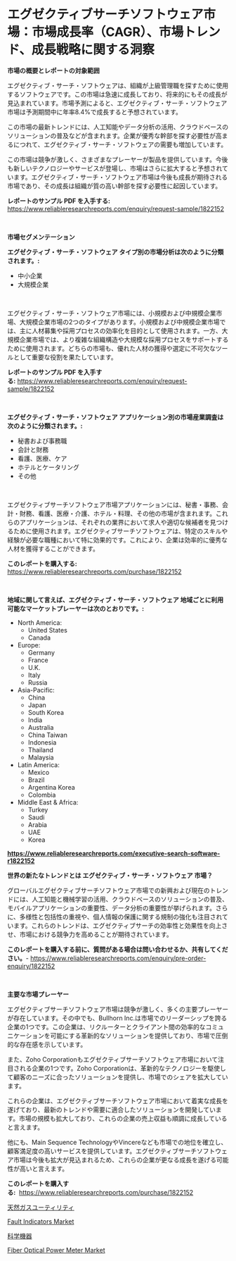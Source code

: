 <p><h1>エグゼクティブサーチソフトウェア市場：市場成長率（CAGR）、市場トレンド、成長戦略に関する洞察</h1></p><p><strong>市場の概要とレポートの対象範囲</strong></p>
<p><p>エグゼクティブ・サーチ・ソフトウェアは、組織が上級管理職を探すために使用するソフトウェアです。この市場は急速に成長しており、将来的にもその成長が見込まれています。市場予測によると、エグゼクティブ・サーチ・ソフトウェア市場は予測期間中に年率8.4%で成長すると予想されています。</p><p>この市場の最新トレンドには、人工知能やデータ分析の活用、クラウドベースのソリューションの普及などが含まれます。企業が優秀な幹部を探す必要性が高まるにつれて、エグゼクティブ・サーチ・ソフトウェアの需要も増加しています。</p><p>この市場は競争が激しく、さまざまなプレーヤーが製品を提供しています。今後も新しいテクノロジーやサービスが登場し、市場はさらに拡大すると予想されています。エグゼクティブ・サーチ・ソフトウェア市場は今後も成長が期待される市場であり、その成長は組織が質の高い幹部を探す必要性に起因しています。</p></p>
<p><strong>レポートのサンプル PDF を入手する:</strong> <a href="https://www.reliableresearchreports.com/enquiry/request-sample/1822152">https://www.reliableresearchreports.com/enquiry/request-sample/1822152</a></p>
<p>&nbsp;</p>
<p><strong>市場セグメンテーション</strong></p>
<p><strong>エグゼクティブ・サーチ・ソフトウェア タイプ別の市場分析は次のように分類されます。:</strong></p>
<p><ul><li>中小企業</li><li>大規模企業</li></ul></p>
<p>&nbsp;</p>
<p><p>エグゼクティブ・サーチ・ソフトウェア市場には、小規模および中規模企業市場、大規模企業市場の2つのタイプがあります。小規模および中規模企業市場では、主に人材募集や採用プロセスの効率化を目的として使用されます。一方、大規模企業市場では、より複雑な組織構造や大規模な採用プロセスをサポートするために使用されます。どちらの市場も、優れた人材の獲得や選定に不可欠なツールとして重要な役割を果たしています。</p></p>
<p><strong>レポートのサンプル PDF を入手する:</strong>&nbsp;<a href="https://www.reliableresearchreports.com/enquiry/request-sample/1822152">https://www.reliableresearchreports.com/enquiry/request-sample/1822152</a></p>
<p>&nbsp;</p>
<p><strong> エグゼクティブ・サーチ・ソフトウェア アプリケーション別の市場産業調査は次のように分類されます。:</strong></p>
<p><ul><li>秘書および事務職</li><li>会計と財務</li><li>看護、医療、ケア</li><li>ホテルとケータリング</li><li>その他</li></ul></p>
<p>&nbsp;</p>
<p><p>エグゼクティブサーチソフトウェア市場アプリケーションには、秘書・事務、会計・財務、看護、医療・介護、ホテル・料理、その他の市場が含まれます。これらのアプリケーションは、それぞれの業界において求人や適切な候補者を見つけるために使用されます。エグゼクティブサーチソフトウェアは、特定のスキルや経験が必要な職種において特に効果的です。これにより、企業は効率的に優秀な人材を獲得することができます。</p></p>
<p><strong>このレポートを購入する:</strong>&nbsp; <a href="https://www.reliableresearchreports.com/purchase/1822152">https://www.reliableresearchreports.com/purchase/1822152</a></p>
<p>&nbsp;</p>
<p><strong>地域に関して言えば、エグゼクティブ・サーチ・ソフトウェア 地域ごとに利用可能なマーケットプレーヤーは次のとおりです。:</strong></p>
<p><ul>
    <li>
        North America:
        <ul>
            <li>United States</li>
            <li>Canada</li>
        </ul>
    </li>
    <li>
        Europe:
        <ul>
            <li>Germany</li>
            <li>France</li>
            <li>U.K.</li>
            <li>Italy</li>
            <li>Russia</li>
        </ul>
    </li>
    <li>
        Asia-Pacific:
        <ul>
            <li>China</li>
            <li>Japan</li>
            <li>South Korea</li>
            <li>India</li>
            <li>Australia</li>
            <li>China Taiwan</li>
            <li>Indonesia</li>
            <li>Thailand</li>
            <li>Malaysia</li>
        </ul>
    </li>
    <li>
        Latin America:
        <ul>
            <li>Mexico</li>
            <li>Brazil</li>
            <li>Argentina Korea</li>
            <li>Colombia</li>
        </ul>
    </li>
    <li>
        Middle East & Africa:
        <ul>
            <li>Turkey</li>
            <li>Saudi</li>
            <li>Arabia</li>
            <li>UAE</li>
            <li>Korea</li>
        </ul>
    </li>
    </ul></p>
<p><strong><a href="https://www.reliableresearchreports.com/executive-search-software-r1822152">https://www.reliableresearchreports.com/executive-search-software-r1822152</a></strong>&nbsp;</p>
<p><strong>世界の新たなトレンドとは エグゼクティブ・サーチ・ソフトウェア 市場？</strong></p>
<p><p>グローバルエグゼクティブサーチソフトウェア市場での新興および現在のトレンドには、人工知能と機械学習の活用、クラウドベースのソリューションの普及、モバイルアプリケーションの重要性、データ分析の重要性が挙げられます。さらに、多様性と包括性の重視や、個人情報の保護に関する規制の強化も注目されています。これらのトレンドは、エグゼクティブサーチの効率性と効果性を向上させ、市場における競争力を高めることが期待されています。</p></p>
<p><strong>このレポートを購入する前に、質問がある場合は問い合わせるか、共有してください。</strong>- <a href="https://www.reliableresearchreports.com/enquiry/pre-order-enquiry/1822152">https://www.reliableresearchreports.com/enquiry/pre-order-enquiry/1822152</a></p>
<p>&nbsp;</p>
<p><strong>主要な市場プレーヤー</strong></p>
<p><p>エグゼクティブサーチソフトウェア市場は競争が激しく、多くの主要プレーヤーが存在しています。その中でも、Bullhorn Inc.は市場でのリーダーシップを誇る企業の1つです。この企業は、リクルーターとクライアント間の効率的なコミュニケーションを可能にする革新的なソリューションを提供しており、市場で圧倒的な存在感を示しています。</p><p>また、Zoho Corporationもエグゼクティブサーチソフトウェア市場において注目される企業の1つです。Zoho Corporationは、革新的なテクノロジーを駆使して顧客のニーズに合ったソリューションを提供し、市場でのシェアを拡大しています。</p><p>これらの企業は、エグゼクティブサーチソフトウェア市場において着実な成長を遂げており、最新のトレンドや需要に適合したソリューションを開発しています。市場の規模も拡大しており、これらの企業の売上収益も順調に成長していると言えます。</p><p>他にも、Main Sequence TechnologyやVincereなども市場での地位を確立し、顧客満足度の高いサービスを提供しています。エグゼクティブサーチソフトウェア市場は今後も拡大が見込まれるため、これらの企業が更なる成長を遂げる可能性が高いと言えます。</p></p>
<p><strong>このレポートを購入する:</strong>&nbsp;&nbsp;<a href="https://www.reliableresearchreports.com/purchase/1822152">https://www.reliableresearchreports.com/purchase/1822152</a></p>
<p><p><a href="https://medium.com/@elenorkiehn/%E5%A4%A9%E7%84%B6%E3%82%AC%E3%82%B9%E5%85%AC%E7%9B%8A%E4%BA%8B%E6%A5%AD%E5%B8%82%E5%A0%B4-%E5%B8%82%E5%A0%B4%E3%82%B7%E3%82%A7%E3%82%A2-%E5%B8%82%E5%A0%B4%E3%83%88%E3%83%AC%E3%83%B3%E3%83%89-%E3%81%8A%E3%82%88%E3%81%B3%E5%B0%86%E6%9D%A5%E3%81%AE%E6%88%90%E9%95%B7%E3%82%92%E6%8E%A2%E3%82%8B-70742da3cc14">天然ガスユーティリティ</a></p><p><a href="https://www.linkedin.com/pulse/fault-indicators-market-key-successful-business-strategy-forecast-xkxke?trackingId=mJxT58tuxTjTfPGRhZJnPg%3D%3D">Fault Indicators Market</a></p><p><a href="https://medium.com/@brayanborer2023/%E7%A7%91%E5%AD%A6%E6%A9%9F%E5%99%A8%E5%B8%82%E5%A0%B4%E3%82%B7%E3%82%A7%E3%82%A2%E3%81%AE%E9%80%B2%E5%8C%96%E3%81%A8%E5%B8%82%E5%A0%B4%E6%88%90%E9%95%B7%E3%83%88%E3%83%AC%E3%83%B3%E3%83%892024%E5%B9%B4%E3%81%8B%E3%82%892031%E5%B9%B4%E3%81%BE%E3%81%A7-6d9f25b3fbe2">科学機器</a></p><p><a href="https://www.linkedin.com/pulse/fiber-optical-power-meter-market-insight-trends-growth-3gvfe?trackingId=Wp12fqWB6hv8FE%2BqF5BVjg%3D%3D">Fiber Optical Power Meter Market</a></p></p>